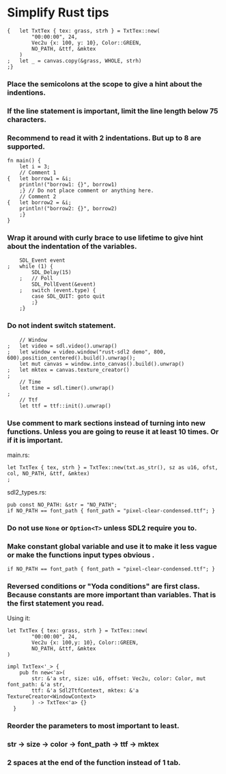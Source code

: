 # Simplify Rust tips
```
{	let TxtTex { tex: grass, strh } = TxtTex::new(
		"00:00:00", 24,
		Vec2u {x: 100, y: 10}, Color::GREEN,
		NO_PATH, &ttf, &mktex
	)
;	let _ = canvas.copy(&grass, WHOLE, strh)
;}
```
### Place the semicolons at the scope to give a hint about the indentions.  
### If the line statement is important, limit the line length below 75 characters.
### Recommend to read it with 2 indentations. But up to 8 are supported.
```
fn main() {
	let i = 3;
    // Comment 1
{	let borrow1 = &i;
	println!("borrow1: {}", borrow1)
	;} // Do not place comment or anything here.
    // Comment 2
{	let borrow2 = &i;
	println!("borrow2: {}", borrow2)
	;}	
}
```
### Wrap it around with curly brace to use lifetime to give hint about the indentation of the variables.
```
 	SDL_Event event
;	while (1) {
		SDL_Delay(15)
	;	// Poll
		SDL_PollEvent(&event)
	;	switch (event.type) {
		case SDL_QUIT: goto quit
		;}
	;}
```
### Do not indent switch statement.
```
	// Window
;	let video = sdl.video().unwrap()
;	let window = video.window("rust-sdl2 demo", 800, 600).position_centered().build().unwrap();
	let mut canvas = window.into_canvas().build().unwrap()
;	let mktex = canvas.texture_creator()
;
	// Time
	let time = sdl.timer().unwrap()
;
	// Ttf
	let ttf = ttf::init().unwrap()
```
### Use comment to mark sections instead of turning into new functions. Unless you are going to reuse it at least 10 times. Or if it is important.
main.rs:
```
let TxtTex { tex, strh } = TxtTex::new(txt.as_str(), sz as u16, ofst, col, NO_PATH, &ttf, &mktex)
;
```
sdl2_types.rs:
```
pub const NO_PATH: &str = "NO_PATH";
if NO_PATH == font_path { font_path = "pixel-clear-condensed.ttf"; }
```
### Do not use `None` or `Option<T>` unless SDL2 require you to.
### Make constant global variable and use it to make it less vague or make the functions input types obvious .

`if NO_PATH == font_path { font_path = "pixel-clear-condensed.ttf"; }`
### Reversed conditions or "Yoda conditions" are first class. Because constants are more important than variables. That is the first statement you read.
Using it:
```
let TxtTex { tex: grass, strh } = TxtTex::new(
		"00:00:00", 24,
		Vec2u {x: 100,y: 10}, Color::GREEN,
		NO_PATH, &ttf, &mktex
)
```

```
impl TxtTex<'_> {
	pub fn new<'a>(
		str: &'a str, size: u16, offset: Vec2u, color: Color, mut font_path: &'a str,
		ttf: &'a Sdl2TtfContext, mktex: &'a TextureCreator<WindowContext>
		) -> TxtTex<'a>	{}
  }
```
### Reorder the parameters to most important to least.
### str -> size -> color -> font_path -> ttf -> mktex
### 2 spaces at the end of the function instead of 1 tab.

